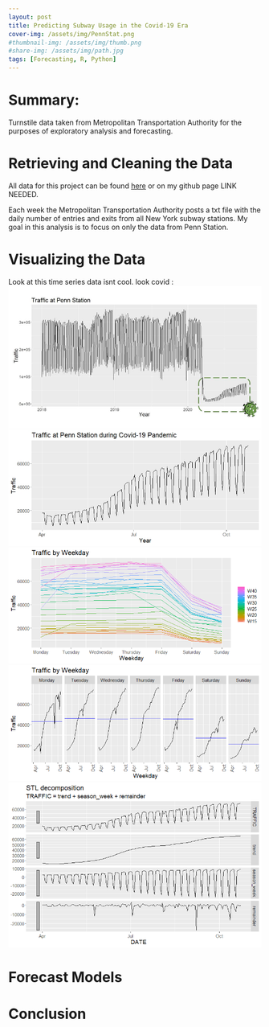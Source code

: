 ```yaml
---
layout: post
title: Predicting Subway Usage in the Covid-19 Era
cover-img: /assets/img/PennStat.png
#thumbnail-img: /assets/img/thumb.png
#share-img: /assets/img/path.jpg
tags: [Forecasting, R, Python]
---
```


# Summary:
Turnstile data taken from Metropolitan Transportation Authority for the purposes of exploratory analysis and forecasting.

# Retrieving and Cleaning the Data
All data for this project can be found [here](http://web.mta.info/developers/turnstile.html) or on my github page LINK NEEDED. 

Each week the Metropolitan Transportation Authority posts a txt file with the daily number of entries and exits from all New York subway stations. My goal in this analysis is to focus on only the data from Penn Station. 

# Visualizing the Data
Look at this time series data isnt cool. look covid :
![Time Series Data](https://github.com/ricepc/ricepc.github.io/blob/master/assets/Turnstile%20_Images/Full_TS_AutoPlot.jpg)
![Covid Time Series Data](https://github.com/ricepc/ricepc.github.io/blob/master/assets/Turnstile%20_Images/Covid_TS_Autoplot.jpeg)
![Covid ggseason](https://github.com/ricepc/ricepc.github.io/blob/master/assets/Turnstile%20_Images/Covid_ggseason.png)
![Covid ssubseries](https://github.com/ricepc/ricepc.github.io/blob/master/assets/Turnstile%20_Images/covid_ggsubseries.png)
![Covid Decomp](https://github.com/ricepc/ricepc.github.io/blob/master/assets/Turnstile%20_Images/STL_Decomp.png)

# Forecast Models

# Conclusion
